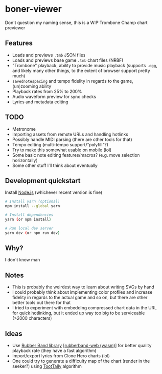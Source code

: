 # boner-viewer

Don't question my naming sense, this is a WIP Trombone Champ chart previewer

## Features

* Loads and previews `.tmb` JSON files
* Loads and previews base game `.tmb` chart files (NRBF)
* "Trombone" playback, ability to provide music playback (supports `.ogg`, and likely many other things,
  to the extent of browser support pretty much)
* `savednotespacing` and tempo fidelity in regards to the game, (un)zooming ability
* Playback rates from 25% to 200%
* Audio waveform preview for sync checks
* Lyrics and metadata editing

## TODO

* Metronome
* Importing assets from remote URLs and handling hotlinks
* Possibly handle MIDI parsing (there are other tools for that)
* Tempo editing (multi-tempo support/"polyfill"?)
* Try to make this somewhat usable on mobile (lol)
* Some basic note editing features/macros? (e.g. move selection horizontally)
* Some other stuff I'll think about eventually

## Development quickstart

Install [Node.js](https://nodejs.org) (whichever recent version is fine)

```sh
# Install yarn (optional)
npm install --global yarn

# Install dependencies
yarn (or npm install)

# Run local dev server
yarn dev (or npm run dev)
```

## Why?

I don't know man

## Notes

* This is probably the weirdest way to learn about writing SVGs by hand
* I could probably think about implementing color profiles and increase fidelity in regards to the actual game
  and so on, but there are other better tools out there for that
* I tried to experiment with embedding compressed chart data in the URL for quick hotlinking,
  but it ended up way too big to be serviceable (>2000 characters)

## Ideas

* Use [Rubber Band library](https://breakfastquay.com/rubberband/why.html) [[rubberband-web (wasm)](https://github.com/delude88/rubberband-web)]
  for better quality playback rate (they have a fast algorithm)
* Import/export lyrics from Clone Hero charts (lol)
* One could try to generate a difficulty map of the chart (render in the seeker?) using
  [TootTally](https://github.com/clydejallorina/TromboneChampDiffCalc/blob/master/TMBToDiff.py)
  algorithm